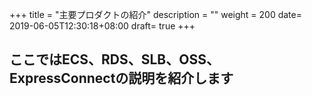 +++
title = "主要プロダクトの紹介"
description = ""
weight = 200
date= 2019-06-05T12:30:18+08:00
draft= true
+++
## ここではECS、RDS、SLB、OSS、ExpressConnectの説明を紹介します
